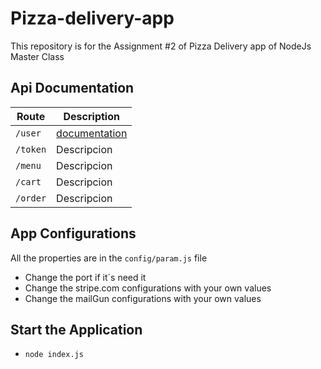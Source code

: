 # Pizza-delivery-app
This repository is for the Assignment #2 of Pizza Delivery app of NodeJs Master Class
## Api Documentation
| Route | Description |
| --- | --- |
|`/user`| [documentation](documentation/User.md) |
|`/token`| Descripcion |
|`/menu`| Descripcion |
|`/cart`| Descripcion |
|`/order`| Descripcion |

## App Configurations
All the properties are in the `config/param.js` file
* Change the port if it´s need it
* Change the stripe.com configurations with your own values
* Change the mailGun configurations with your own values

## Start the Application
* `node index.js`
